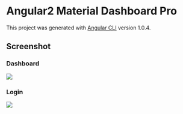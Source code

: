 # Angular2 Material Dashboard Pro

This project was generated with [Angular CLI](https://github.com/angular/angular-cli) version 1.0.4.

## Screenshot

### Dashboard

![](https://github.com/wangdicoder/angular2-material-dashboard-pro/raw/master/screenshot/dashboard.png)

### Login

![](https://github.com/wangdicoder/angular2-material-dashboard-pro/raw/master/screenshot/login.png)
